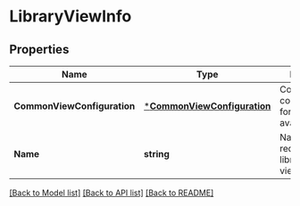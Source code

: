 # LibraryViewInfo

## Properties
Name | Type | Description | Notes
------------ | ------------- | ------------- | -------------
**CommonViewConfiguration** | [***CommonViewConfiguration**](CommonViewConfiguration.md) | Common view configuration for all the available views | [optional] [default to null]
**Name** | **string** | Name of the requested libraryDocument view | [default to null]

[[Back to Model list]](../README.md#documentation-for-models) [[Back to API list]](../README.md#documentation-for-api-endpoints) [[Back to README]](../README.md)


